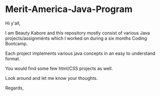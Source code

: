 # Merit-America-Java-Program

Hi y'all,

I am Beauty Kabore and this repository mostly consist of various Java projects/assignments which I worked on during a six months Coding Bootcamp.

Each project implements various java concepts in an easy to understand format.

You would find some few html/CSS projects as well. 

Look around and let me know your thoughts.

Regards,
